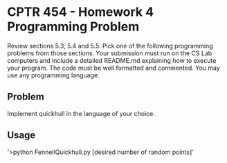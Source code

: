 # CPTR 454 - Homework 4 Programming Problem
Review sections 5.3, 5.4 and 5.5. Pick one of the following programming problems
from those sections. Your submission must run on the CS Lab computers and
include a detailed README.md explaining how to execute your program. The code
must be well formatted and commented. You may use any programming language.

## Problem
Implement quickhull in the language of your choice.

## Usage
'>python FennellQuickhull.py [desired number of random points]'
